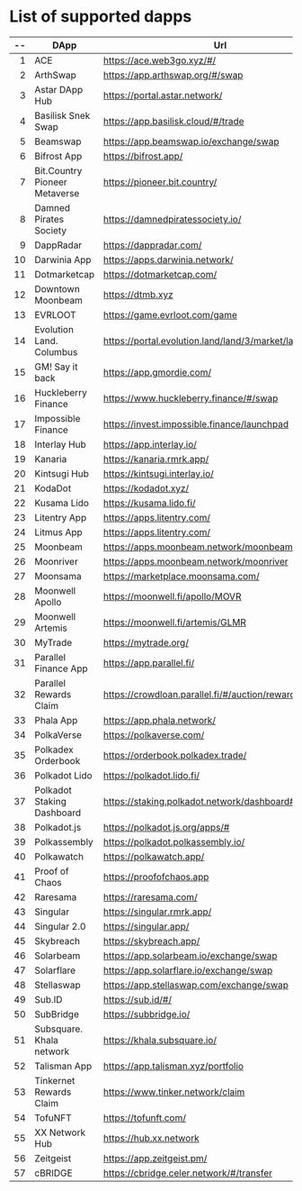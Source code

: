 
# List of supported dapps
| --  |             DApp              |                         Url                          |            Tags             |
| --: | ----------------------------- | ---------------------------------------------------- | --------------------------- |
|   1 | ACE                           | https://ace.web3go.xyz/#/                            | utilities                   |
|   2 | ArthSwap                      | https://app.arthswap.org/#/swap                      | defi,staking,evm            |
|   3 | Astar DApp Hub                | https://portal.astar.network/                        | defi,staking,evm            |
|   4 | Basilisk Snek Swap            | https://app.basilisk.cloud/#/trade                   | defi                        |
|   5 | Beamswap                      | https://app.beamswap.io/exchange/swap                | defi,staking,evm            |
|   6 | Bifrost App                   | https://bifrost.app/                                 | defi,crowdloans             |
|   7 | Bit.Country Pioneer Metaverse | https://pioneer.bit.country/                         | nft,staking                 |
|   8 | Damned Pirates Society        | https://damnedpiratessociety.io/                     | nft,evm                     |
|   9 | DappRadar                     | https://dappradar.com/                               | utilities                   |
|  10 | Darwinia App                  | https://apps.darwinia.network/                       | staking                     |
|  11 | Dotmarketcap                  | https://dotmarketcap.com/                            | utilities                   |
|  12 | Downtown Moonbeam             | https://dtmb.xyz                                     | evm,utilities               |
|  13 | EVRLOOT                       | https://game.evrloot.com/game                        | nft                         |
|  14 | Evolution Land. Columbus      | https://portal.evolution.land/land/3/market/land     | nft,evm                     |
|  15 | GM! Say it back               | https://app.gmordie.com/                             | community                   |
|  16 | Huckleberry Finance           | https://www.huckleberry.finance/#/swap               | defi,staking,evm            |
|  17 | Impossible Finance            | https://invest.impossible.finance/launchpad          | defi,evm                    |
|  18 | Interlay Hub                  | https://app.interlay.io/                             | staking,defi,crowdloans     |
|  19 | Kanaria                       | https://kanaria.rmrk.app/                            | nft                         |
|  20 | Kintsugi Hub                  | https://kintsugi.interlay.io/                        | staking,defi,crowdloans     |
|  21 | KodaDot                       | https://kodadot.xyz/                                 | nft                         |
|  22 | Kusama Lido                   | https://kusama.lido.fi/                              | staking,evm                 |
|  23 | Litentry App                  | https://apps.litentry.com/                           | evm                         |
|  24 | Litmus App                    | https://apps.litentry.com/                           | crowdloans,evm              |
|  25 | Moonbeam                      | https://apps.moonbeam.network/moonbeam               | staking,crowdloans,evm      |
|  26 | Moonriver                     | https://apps.moonbeam.network/moonriver              | staking,crowdloans,evm      |
|  27 | Moonsama                      | https://marketplace.moonsama.com/                    | nft,evm                     |
|  28 | Moonwell Apollo               | https://moonwell.fi/apollo/MOVR                      | defi,evm                    |
|  29 | Moonwell Artemis              | https://moonwell.fi/artemis/GLMR                     | defi,evm                    |
|  30 | MyTrade                       | https://mytrade.org/                                 | defi,evm                    |
|  31 | Parallel Finance App          | https://app.parallel.fi/                             | defi                        |
|  32 | Parallel Rewards Claim        | https://crowdloan.parallel.fi/#/auction/rewards/     | crowdloans                  |
|  33 | Phala App                     | https://app.phala.network/                           | defi,staking                |
|  34 | PolkaVerse                    | https://polkaverse.com/                              | community                   |
|  35 | Polkadex Orderbook            | https://orderbook.polkadex.trade/                    | defi,utilities              |
|  36 | Polkadot Lido                 | https://polkadot.lido.fi/                            | staking,evm                 |
|  37 | Polkadot Staking Dashboard    | https://staking.polkadot.network/dashboard#/overview | staking                     |
|  38 | Polkadot.js                   | https://polkadot.js.org/apps/#                       | utilities                   |
|  39 | Polkassembly                  | https://polkadot.polkassembly.io/                    | community                   |
|  40 | Polkawatch                    | https://polkawatch.app/                              | staking                     |
|  41 | Proof of Chaos                | https://proofofchaos.app                             | nft,community               |
|  42 | Raresama                      | https://raresama.com/                                | nft                         |
|  43 | Singular                      | https://singular.rmrk.app/                           | nft                         |
|  44 | Singular 2.0                  | https://singular.app/                                | nft                         |
|  45 | Skybreach                     | https://skybreach.app/                               | nft,evm                     |
|  46 | Solarbeam                     | https://app.solarbeam.io/exchange/swap               | defi,staking,evm            |
|  47 | Solarflare                    | https://app.solarflare.io/exchange/swap              | defi,staking,evm            |
|  48 | Stellaswap                    | https://app.stellaswap.com/exchange/swap             | defi,staking,evm            |
|  49 | Sub.ID                        | https://sub.id/#/                                    | utilities                   |
|  50 | SubBridge                     | https://subbridge.io/                                | defi,evm                    |
|  51 | Subsquare. Khala network      | https://khala.subsquare.io/                          | community                   |
|  52 | Talisman App                  | https://app.talisman.xyz/portfolio                   | defi,crowdloans             |
|  53 | Tinkernet Rewards Claim       | https://www.tinker.network/claim                     | crowdloans                  |
|  54 | TofuNFT                       | https://tofunft.com/                                 | nft,evm                     |
|  55 | XX Network Hub                | https://hub.xx.network                               | community,staking,utilities |
|  56 | Zeitgeist                     | https://app.zeitgeist.pm/                            | utilities                   |
|  57 | cBRIDGE                       | https://cbridge.celer.network/#/transfer             | defi,evm                    |
